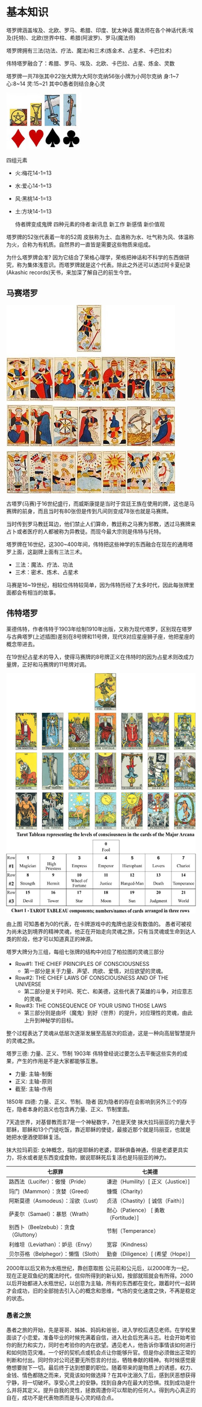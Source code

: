 # 基本知识

塔罗牌涵盖埃及、北欧、罗马、希腊、印度、犹太神话
魔法师在各个神话代表:埃及(托特)、北欧(世界中柱、希腊(阿波罗)、罗马(魔法师)

塔罗牌拥有三法(功法、疗法、魔法)和三术(炼金术、占星术、卡巴拉术)

伟特塔罗融合了：希腊、罗马、埃及、北欧、卡巴拉、占星、炼金、灵数

塔罗牌一共78张其中22张大牌为大阿尔克纳56张小牌为小阿尔克纳
身:1~7 心:8~14 灵:15~21 其中0愚者则结合身心灵

![Poker](images/Poker.jpg)

四组元素

- 火:梅花14-1=13

- 水:爱心14-1=13

- 风:黑桃14-1=13

- 土:方块14-1=13

  侍者牌变成鬼牌
  四种元素的侍者:新讯息 新工作 新感情 新价值观

塔罗牌的52张代表着一年的52周
皮肤称为土、血液称为水、吐气称为风、体温称为火，合称为有机质。自然界的一直皆是需要这些物质来组成。

为什么塔罗牌会准?
因为它结合了荣格心理学，荣格把神话和不科学的东西做研究，称为集体浅意识。而塔罗牌就是这个代表。除此之外还可以透过阿卡夏纪录(Akashic records)天书，来加深了解自己的前生今世。

## 马赛塔罗

![Tarot of Marseilles](images/Tarot-of-marseilles.jpg)

古塔罗(马赛)于16世纪盛行，而威斯康提是当时于宫廷王族在使用的牌，这也是马赛牌的前身，而且当时有80张但是传到凡间则变成78张也就是马赛牌。

当时传到罗马教廷耳边，他们禁止人们算命，教廷称之马赛为邪教，透过马赛牌来占卜或者医疗的人都被称为异教徒。而现今最大宗则是伟特与托特。

塔罗牌在16世纪，这300~400年间，伟特把这些神学的东西融合在现在的通用塔罗上面，这副牌上面有三法三术。

- 三法：魔法、疗法、功法
- 三术：密术、炼术、占星术

马赛是16~19世纪，相较位伟特较简单，因为伟特历经了太多时代，因此每张牌里面都会有相当的故事。

## 伟特塔罗

莱德伟特，作者伟特于1903年绘制1910年出版，又称为现代塔罗，区别现在塔罗与古典塔罗(上述插图)差别在8号牌和11号牌，现代8对应星座狮子座，他把星座的概念带进去。

在19世纪占星术的导入，使得马赛牌的8号牌正义在伟特时的因为占星术则改成力量牌，正好和马赛牌的11号牌对调。

![Rider Waite](images/Rider-Waite.jpg)

由上图 可知愚者为0的代表，在卡牌游戏中的鬼牌也是没有数值的。
愚者可被视为尚未达到境界的精神灵魂，他正在开始走向灵魂之旅，只有当灵魂或生命到达人类的阶段，他才可以知道真正的神源。

塔罗大牌分为三组，每组七张牌的结构中对应了柏拉图的灵魂三部分

* Row#1: THE CHIEF PRINCIPLES OF CONSCIOUSNESS
  * 第一部分是关于力量、声望、肉欲、爱情，对应欲望的灵魂。
* Row#2: THE CHIEF LAWS OF CONSCIOUSNESS AND OF THE UNIVERSE
  * 第二部分是关于时间、死亡、和美德，这些代表了英雄的斗争，对应意志的灵魂。
* Row#3: THE CONSEQUENCE OF YOUR USING THOSE LAWS
  * 第三部分则是由坏（魔鬼）到好（世界）的提升，对应理性的灵魂，由此上升到神秘学的目标。

整个过程表达了灵魂从低层次逐渐发展至高层次的启迪，这是一种向高层智慧提升的灵魂之旅。

塔罗三德: 力量、正义、节制
1903年 伟特曾经说过要怎么去平衡这些实务的成果，产生的作用是不是大家都能够互惠。

- 力量: 主轴-制衡
- 正义: 主轴-原则
- 截至: 主轴-作用


1850年 四德: 力量、正义、节制、隐者
因为隐者的存在会影响到另外三个的存在，隐者本身的涵义也包含再力量、正义、节制里面。

7天造世界，对基督教而言7是一个神秘数字，7也是天使
抹大拉玛丽亚的力量大于耶稣，耶稣和13个门徒吃饭，靠近耶稣的使徒，最接近那个就是玛丽亚，也就是她把水便酒使耶稣复活。

抹大拉玛莉亚: 女神概念，指的是耶稣的老婆，耶稣俱备神通，但是老婆更具实力，将水或者是东西变成食物，据说耶稣死后复活也是玛丽亚的神力。

| 七原罪                                | 七美德                               |
| ------------------------------------- | ------------------------------------ |
| 路西法（Lucifer）：傲慢（Pride）      | 谦逊（Humility）[ 正义（Justice）]  |
| 玛门（Mammon）：贪婪（Greed）         | 慷慨（Charity）                      |
| 阿斯莫德（Asmodeus）：淫欲（Lust）    | 贞洁（Chastity）[ 诚信（Faith）]|
| 萨麦尔（Samael）：暴怒（Wrath）       | 耐心（Patience） [ 勇敢（Fortitude）] |
| 别西卜（Beelzebub）：贪食（Gluttony） | 节制（Temperance）                   |
| 利维坦（Leviathan）：妒忌（Envy）     | 宽容（Kindness）                     |
| 贝尔芬格（Belphegor）：懒惰（Sloth）  | 勤奋（Diligence）[ (希望（Hope）]    |

2000年以后又称为水瓶世纪，靠创意取胜
公元前和公元后，以2000年为一纪，现在正是双鱼纪的魔法时代，信仰所得到的新认知，按部就班就会有所得。2000以后开始都进入水瓶世纪，以创意为主轴，所有的东西都在变化，跟着时代一起转才会成功，旧的全部抛去引入心的概念和思维，气场的变化速度之快，不再是稳定的状态。

### 愚者之旅
愚者之旅的开始，先是哥哥、姊姊、妈妈和爸爸，进入学校后遇见老师。在学校里面谈了小恋爱。准备毕业的时候充满着自信，进入社会后充满斗志。社会开始考验你的耐力和实力，同时也考验你的内在欲望。遇见老人，他告诉你事情该如何进行和如何防范灾难。一个好的契机点或机会点让你能够升官。但是你必须做出正常的判断和付出。同时你对公司还要无所怨言的付出，牺牲奉献的精神。有时候感觉疲倦想要抛下一切。最后终于达到想要的职位。随着带来的是物质上的诱惑，权力、金钱、情色都随之而来，究竟该如何做选择？在其中沈溺久了后，感到厌恶想获得宁静，将一切破坏。享受心灵上的安静。找到自身内在最大的恐惧。找到成功是什么并将其定义。提升自我的灵性，拯救周遭你可以帮助的任何人。得到内心真正的自在，成功不是代表物质而是与心灵的结合点。
